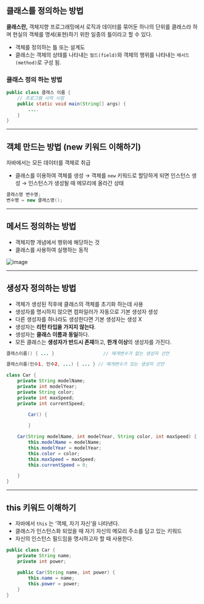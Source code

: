## 클래스를 정의하는 방법

**클래스란,** 객체지향 프로그래밍에서 로직과 데이터를 묶어둔 하나의 단위를 클래스라 하며 현실의 객체를 명세(표현)하기 위한 일종의 틀이라고 할 수 있다. 

- 객체를 정의하는 틀 또는 설계도
- 클래스는 객체의 상태를 나타내는 `필드(field)`와 객체의 행위를 나타내는 `메서드(method)`로 구성 됨.

### 클래스 정의 하는 방법

```java
public class 클래스 이름 {
    // 프로그램 시작 시점
    public static void main(String[] args) {
        ....
    }
}
```

---

## 객체 만드는 방법 (new 키워드 이해하기)

자바에서는 모든 데이터를 객체로 취급

- 클래스를 이용하여 객체를 생성
→ 객체를 `new` 키워드로 할당하게 되면 인스턴스 생성
→ 인스턴스가 생성될 때 메모리에 올라간 상태

```java
클래스명 변수명;
변수명 = new 클래스명();
```

---

## 메서드 정의하는 방법

- 객체지향 개념에서 행위에 해당하는 것
- 클래스를 사용하여 실행하는 동작

![image](https://user-images.githubusercontent.com/90807343/183139537-73d12312-59cd-48cb-975a-b035932a7b2b.png)

---

## 생성자 정의하는 방법

- 객체가 생성된 직후에 클래스의 객체를 초기화 하는데 사용
- 생성자를 명시하지 않으면 컴파일러가 자동으로 기본 생성자 생성
- 다른 생성자를 하나라도 생성한다면 기본 생성자는 생성 X
- 생성자는 **리턴 타입을 가지지 않는다**.
- 생성자는 **클래스 이름과 동일**하다.
- 모든 클래스는 **생성자가 반드시 존재**하고, **한개 이상**의 생성자를 가진다.


```java
클래스이름() { ... }                  // 매개변수가 없는 생성자 선언

클래스이름(인수1, 인수2, ...) { ... } // 매개변수가 있는 생성자 선언
```

```java
class Car {
    private String modelName;
    private int modelYear;
    private String color;
    private int maxSpeed;
    private int currentSpeed;
 
		Car() {

		}

    Car(String modelName, int modelYear, String color, int maxSpeed) {
        this.modelName = modelName;
        this.modelYear = modelYear;
        this.color = color;
        this.maxSpeed = maxSpeed;
        this.currentSpeed = 0;

    }
}
```

---

## this 키워드 이해하기

- 자바에서 `this` 는 ‘객체, 자기 자신’을 나타낸다.
- 클래스가 인스턴스화 되었을 때 자기 자신의 메모리 주소를 담고 있는 키워드
- 자신의 인스턴스 필드임을 명시하고자 할 때 사용한다.

```java
public class Car {
    private String name;
    private int power;
    
    public Car(String name, int power) {
    	this.name = name;
        this.power = power;
    }
}
```
